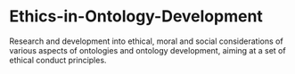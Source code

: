 # Ethics-in-Ontology-Development
Research and development into ethical, moral and social considerations of various aspects of ontologies and ontology development, aiming at a set of ethical conduct principles.
